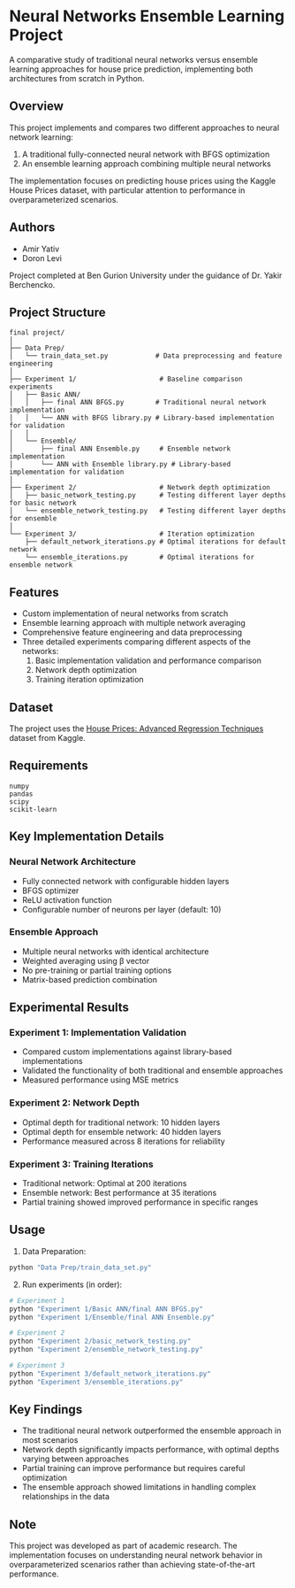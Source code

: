 # Neural Networks Ensemble Learning Project

A comparative study of traditional neural networks versus ensemble learning approaches for house price prediction, implementing both architectures from scratch in Python.

## Overview

This project implements and compares two different approaches to neural network learning:
1. A traditional fully-connected neural network with BFGS optimization
2. An ensemble learning approach combining multiple neural networks

The implementation focuses on predicting house prices using the Kaggle House Prices dataset, with particular attention to performance in overparameterized scenarios.

## Authors

- Amir Yativ
- Doron Levi

Project completed at Ben Gurion University under the guidance of Dr. Yakir Berchencko.

## Project Structure

```
final project/
│
├── Data Prep/
│   └── train_data_set.py            # Data preprocessing and feature engineering
│
├── Experiment 1/                     # Baseline comparison experiments
│   ├── Basic ANN/
│   │   ├── final ANN BFGS.py        # Traditional neural network implementation
│   │   └── ANN with BFGS library.py # Library-based implementation for validation
│   │
│   └── Ensemble/
│       ├── final ANN Ensemble.py     # Ensemble network implementation
│       └── ANN with Ensemble library.py # Library-based implementation for validation
│
├── Experiment 2/                     # Network depth optimization
│   ├── basic_network_testing.py      # Testing different layer depths for basic network
│   └── ensemble_network_testing.py   # Testing different layer depths for ensemble
│
└── Experiment 3/                     # Iteration optimization
    ├── default_network_iterations.py # Optimal iterations for default network
    └── ensemble_iterations.py        # Optimal iterations for ensemble network
```

## Features

- Custom implementation of neural networks from scratch
- Ensemble learning approach with multiple network averaging
- Comprehensive feature engineering and data preprocessing
- Three detailed experiments comparing different aspects of the networks:
  1. Basic implementation validation and performance comparison
  2. Network depth optimization
  3. Training iteration optimization

## Dataset

The project uses the [House Prices: Advanced Regression Techniques](https://www.kaggle.com/competitions/house-prices-advanced-regression-techniques/overview) dataset from Kaggle.

## Requirements

```
numpy
pandas
scipy
scikit-learn
```

## Key Implementation Details

### Neural Network Architecture
- Fully connected network with configurable hidden layers
- BFGS optimizer
- ReLU activation function
- Configurable number of neurons per layer (default: 10)

### Ensemble Approach
- Multiple neural networks with identical architecture
- Weighted averaging using β vector
- No pre-training or partial training options
- Matrix-based prediction combination

## Experimental Results

### Experiment 1: Implementation Validation
- Compared custom implementations against library-based implementations
- Validated the functionality of both traditional and ensemble approaches
- Measured performance using MSE metrics

### Experiment 2: Network Depth
- Optimal depth for traditional network: 10 hidden layers
- Optimal depth for ensemble network: 40 hidden layers
- Performance measured across 8 iterations for reliability

### Experiment 3: Training Iterations
- Traditional network: Optimal at 200 iterations
- Ensemble network: Best performance at 35 iterations
- Partial training showed improved performance in specific ranges

## Usage

1. Data Preparation:
```python
python "Data Prep/train_data_set.py"
```

2. Run experiments (in order):
```python
# Experiment 1
python "Experiment 1/Basic ANN/final ANN BFGS.py"
python "Experiment 1/Ensemble/final ANN Ensemble.py"

# Experiment 2
python "Experiment 2/basic_network_testing.py"
python "Experiment 2/ensemble_network_testing.py"

# Experiment 3
python "Experiment 3/default_network_iterations.py"
python "Experiment 3/ensemble_iterations.py"
```

## Key Findings

- The traditional neural network outperformed the ensemble approach in most scenarios
- Network depth significantly impacts performance, with optimal depths varying between approaches
- Partial training can improve performance but requires careful optimization
- The ensemble approach showed limitations in handling complex relationships in the data

## Note

This project was developed as part of academic research. The implementation focuses on understanding neural network behavior in overparameterized scenarios rather than achieving state-of-the-art performance.
